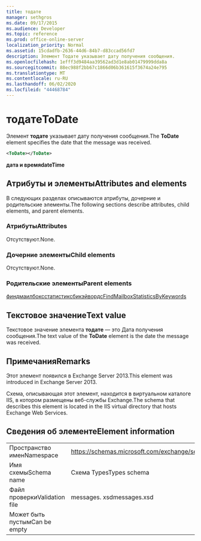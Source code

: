 ```yaml
---
title: тодате
manager: sethgros
ms.date: 09/17/2015
ms.audience: Developer
ms.topic: reference
ms.prod: office-online-server
localization_priority: Normal
ms.assetid: 15cdadfb-2636-44d6-84b7-d83ccad56fd7
description: Элемент Тодате указывает дату получения сообщения.
ms.openlocfilehash: 1efff3d9484aa39562ad3d1e8ab01479999dda8a
ms.sourcegitcommit: 88ec988f2bb67c1866d06b361615f3674a24e795
ms.translationtype: MT
ms.contentlocale: ru-RU
ms.lasthandoff: 06/02/2020
ms.locfileid: "44468784"
---
```

# <a name="todate"></a><span data-ttu-id="678ca-103">тодате</span><span class="sxs-lookup"><span data-stu-id="678ca-103">ToDate</span></span>

<span data-ttu-id="678ca-104">Элемент **тодате** указывает дату получения сообщения.</span><span class="sxs-lookup"><span data-stu-id="678ca-104">The **ToDate** element specifies the date that the message was received.</span></span> 
  
```XML
<ToDate></ToDate>
```

 <span data-ttu-id="678ca-105">**дата и время**</span><span class="sxs-lookup"><span data-stu-id="678ca-105">**dateTime**</span></span>
## <a name="attributes-and-elements"></a><span data-ttu-id="678ca-106">Атрибуты и элементы</span><span class="sxs-lookup"><span data-stu-id="678ca-106">Attributes and elements</span></span>

<span data-ttu-id="678ca-107">В следующих разделах описываются атрибуты, дочерние и родительские элементы.</span><span class="sxs-lookup"><span data-stu-id="678ca-107">The following sections describe attributes, child elements, and parent elements.</span></span>
  
### <a name="attributes"></a><span data-ttu-id="678ca-108">Атрибуты</span><span class="sxs-lookup"><span data-stu-id="678ca-108">Attributes</span></span>

<span data-ttu-id="678ca-109">Отсутствуют.</span><span class="sxs-lookup"><span data-stu-id="678ca-109">None.</span></span>
  
### <a name="child-elements"></a><span data-ttu-id="678ca-110">Дочерние элементы</span><span class="sxs-lookup"><span data-stu-id="678ca-110">Child elements</span></span>

<span data-ttu-id="678ca-111">Отсутствуют.</span><span class="sxs-lookup"><span data-stu-id="678ca-111">None.</span></span>
  
### <a name="parent-elements"></a><span data-ttu-id="678ca-112">Родительские элементы</span><span class="sxs-lookup"><span data-stu-id="678ca-112">Parent elements</span></span>

[<span data-ttu-id="678ca-113">финдмаилбоксстатистиксбикэйвордс</span><span class="sxs-lookup"><span data-stu-id="678ca-113">FindMailboxStatisticsByKeywords</span></span>](findmailboxstatisticsbykeywords.md)
  
## <a name="text-value"></a><span data-ttu-id="678ca-114">Текстовое значение</span><span class="sxs-lookup"><span data-stu-id="678ca-114">Text value</span></span>

<span data-ttu-id="678ca-115">Текстовое значение элемента **тодате** — это Дата получения сообщения.</span><span class="sxs-lookup"><span data-stu-id="678ca-115">The text value of the **ToDate** element is the date the message was received.</span></span> 
  
## <a name="remarks"></a><span data-ttu-id="678ca-116">Примечания</span><span class="sxs-lookup"><span data-stu-id="678ca-116">Remarks</span></span>

<span data-ttu-id="678ca-117">Этот элемент появился в Exchange Server 2013.</span><span class="sxs-lookup"><span data-stu-id="678ca-117">This element was introduced in Exchange Server 2013.</span></span>
  
<span data-ttu-id="678ca-118">Схема, описывающая этот элемент, находится в виртуальном каталоге IIS, в котором размещены веб-службы Exchange.</span><span class="sxs-lookup"><span data-stu-id="678ca-118">The schema that describes this element is located in the IIS virtual directory that hosts Exchange Web Services.</span></span>
  
## <a name="element-information"></a><span data-ttu-id="678ca-119">Сведения об элементе</span><span class="sxs-lookup"><span data-stu-id="678ca-119">Element information</span></span>

|||
|:-----|:-----|
|<span data-ttu-id="678ca-120">Пространство имен</span><span class="sxs-lookup"><span data-stu-id="678ca-120">Namespace</span></span>  <br/> |https://schemas.microsoft.com/exchange/services/2006/messages  <br/> |
|<span data-ttu-id="678ca-121">Имя схемы</span><span class="sxs-lookup"><span data-stu-id="678ca-121">Schema name</span></span>  <br/> |<span data-ttu-id="678ca-122">Схема Types</span><span class="sxs-lookup"><span data-stu-id="678ca-122">Types schema</span></span>  <br/> |
|<span data-ttu-id="678ca-123">Файл проверки</span><span class="sxs-lookup"><span data-stu-id="678ca-123">Validation file</span></span>  <br/> |<span data-ttu-id="678ca-124">messages. xsd</span><span class="sxs-lookup"><span data-stu-id="678ca-124">messages.xsd</span></span>  <br/> |
|<span data-ttu-id="678ca-125">Может быть пустым</span><span class="sxs-lookup"><span data-stu-id="678ca-125">Can be empty</span></span>  <br/> ||
   

